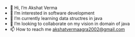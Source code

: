 - 👋 Hi, I’m Akshat Verma
- 👀 I’m interested in software development 
- 🌱 I’m currently learning data structres in java 
- 💞️ I’m looking to collaborate on my vision in domain of java
- 📫 How to reach me akshatvermaagra2002@gmail.com

<!---
LtGhostcod/LtGhostcod is a ✨ special ✨ repository because its `README.md` (this file) appears on your GitHub profile.
You can click the Preview link to take a look at your changes.
--->
